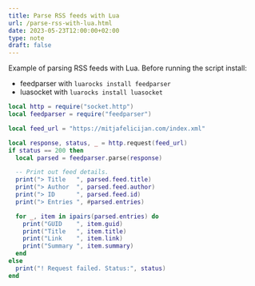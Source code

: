 ```yaml
---
title: Parse RSS feeds with Lua
url: /parse-rss-with-lua.html
date: 2023-05-23T12:00:00+02:00
type: note
draft: false
---
```


Example of parsing RSS feeds with Lua. Before running the script install:

- feedparser with `luarocks install feedparser`
- luasocket with `luarocks install luasocket`

```lua
local http = require("socket.http")
local feedparser = require("feedparser")

local feed_url = "https://mitjafelicijan.com/index.xml"

local response, status, _ = http.request(feed_url)
if status == 200 then
  local parsed = feedparser.parse(response)

  -- Print out feed details.
  print("> Title   ", parsed.feed.title)
  print("> Author  ", parsed.feed.author)
  print("> ID      ", parsed.feed.id)
  print("> Entries ", #parsed.entries)

  for _, item in ipairs(parsed.entries) do
    print("GUID    ", item.guid)
    print("Title   ", item.title)
    print("Link    ", item.link)
    print("Summary ", item.summary)
  end
else
  print("! Request failed. Status:", status)
end
```
